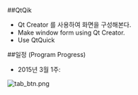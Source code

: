 ##QtQik
* Qt Creator 를 사용하여 화면을 구성해본다.
* Make window form using Qt Creator.
* Use QtQuick 

##일정 (Program Progress)
* 2015년 3월 1주:

![tab_btn.png](https://github.com/darongyi/QtDemoDlg/blob/master/tab_btn.png)  


